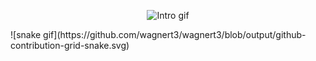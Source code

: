 <p align="center">
  <img src="Intro.gif" alt="Intro gif" />
</p>
![snake gif](https://github.com/wagnert3/wagnert3/blob/output/github-contribution-grid-snake.svg)
